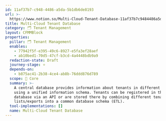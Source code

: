 ```yaml
---
id: 11af37b7-c948-4486-a5da-5b1db6de8193
url: >-
  https://www.notion.so/Multi-Cloud-Tenant-Database-11af37b7c9484486a5da5b1db6de8193
title: Multi-Cloud Tenant Database
category: 🗂 Tenant Management
layout: CFMMBlock
properties:
  pillar: 🗂 Tenant Management
  enables:
    - 77942f5f-e395-49c6-8927-e5fa3ef28aef
    - ab10bed1-70d5-47cf-b3cd-4a4448bdb9a9
  redaction-state: Draft
  journey-stage: ⭐️
  depends-on:
    - b875ac41-2b38-4ce4-ab8b-76ddd876d789
  scope: 🏢 Core
  summary: >-
    A central database provides information about tenants in different clouds
    using a unified information schema. Tenants can be registered in this
    database via an API or are stored there by combining different tenant
    lists/exports into a common database schema (ETL). 
  tool-implementations: []
  name: Multi-Cloud Tenant Database
---
```


